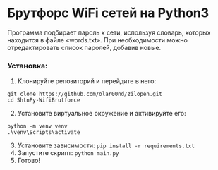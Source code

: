 # Брутфорс WiFi сетей на Python3

Программа подбирает пароль к сети, используя словарь, которых находится в файле «words.txt».
При необходимости можно отредактировать список паролей, добавив новые.

### Установка:
1. Клонируйте репозиторий и перейдите в него:
```
git clone https://github.com/olar00nd/zilopen.git
cd ShtnPy-WifiBrutforce
```
2. Установите виртуальное окружение и активируйте его:
```
python -m venv venv
.\venv\Scripts\activate
```
3. Установите зависимости: ``pip install -r requirements.txt``
4. Запустите скрипт: ``python main.py``
5. Готово!
